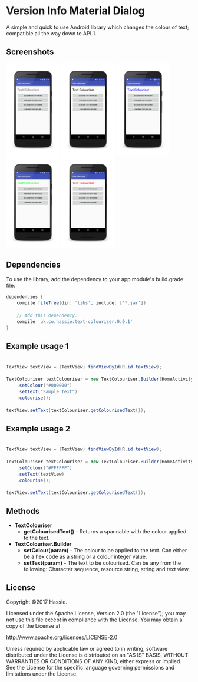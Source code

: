 Version Info Material Dialog
============================

A simple and quick to use Android library which changes the colour of text; compatible all the way down to API 1.

Screenshots
-----------
<img src="/screenshots/screenshot-01.png" height="250"> <img src="/screenshots/screenshot-02.png" height="250"> <img src="/screenshots/screenshot-03.png" height="250"> <img src="/screenshots/screenshot-04.png" height="250"> <img src="/screenshots/screenshot-05.png" height="250">

Dependencies
------------
To use the library, add the dependency to your app module's build.grade file:
```gradle
dependencies {
    compile fileTree(dir: 'libs', include: ['*.jar'])
    
    // Add this dependency.
    compile 'uk.co.hassie:text-colouriser:0.0.1'
}
```

Example usage 1
---------------
```java

TextView textView = (TextView) findViewById(R.id.textView);

TextColouriser textColouriser = new TextColouriser.Builder(HomeActivity.this)
    .setColour("#000000")
    .setText("Sample text")
    .colourise();

textView.setText(textColouriser.getColourisedText());

```

Example usage 2
---------------
```java

TextView textView = (TextView) findViewById(R.id.textView);

TextColouriser textColouriser = new TextColouriser.Builder(HomeActivity.this)
    .setColour("#FFFFFF")
    .setText(textView)
    .colourise();

textView.setText(textColouriser.getColourisedText());

```

Methods
-------
* <b>TextColouriser</b>
  * <b>getColourisedText()</b> - Returns a spannable with the colour applied to the text.
* <b>TextColouriser.Builder</b>
  * <b>setColour(param)</b> - The colour to be applied to the text. Can either be a hex code as a string or a colour integer value.
  * <b>setText(param)</b> - The text to be colourised. Can be any from the following: Character sequence, resource string, string and text view.

License
-------
Copyright ©2017 Hassie.

Licensed under the Apache License, Version 2.0 (the "License");
you may not use this file except in compliance with the License.
You may obtain a copy of the License at

   http://www.apache.org/licenses/LICENSE-2.0

Unless required by applicable law or agreed to in writing, software
distributed under the License is distributed on an "AS IS" BASIS,
WITHOUT WARRANTIES OR CONDITIONS OF ANY KIND, either express or implied.
See the License for the specific language governing permissions and
limitations under the License.
